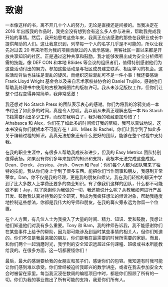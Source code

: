 # 致谢

一本像这样的书，离不开几十个人的努力，无论是直接还是间接的。当我决定在 2016 年出版我的作品时，我完全没有想到会有这么多人参与进来，帮助我完成我开始的事情。然后，我开始思考这些年来，我真正应该感激的那些在我职业成长中提供帮助的人们。这让我意识到，列举每一个人的名字几乎是不可能的，所以让我先对过去 20 年来所有为我的项目贡献过的人表示感谢。黑客社区一直以来都是开放共享知识的社区。正是通过这种共享和鼓励，我才能够发展出成为安全分析师所需的技能。像 DEF CON 和本地 BSides 等会议的组织者们，值得特别感谢他们为这些活动付出的努力。参加这些活动是与社区成员建立联系、相互学习的机会。这些活动背后也往往是混乱的旋风，而组织这些混乱可不是一件小事！我还要感谢 Frank Lloyd Wright 基金会以及来自艺术家权益协会的 Daniel Trujillo，感谢他们帮助我处理书中使用的古根海姆图片的版权许可。我从未涉足版权工作，但你们让整个过程变得异常简单，我非常感激！

我还想对 No Starch Press 的团队表示衷心的感谢。你们为将我的涂鸦变成一本书付出了如此多的时间，真是令人惊叹。我以前从未真正理解出版一本 No Starch 书籍需要付出多少工作，而现在我明白了，我对我的收藏更加珍惜了！Athabasca 和 Alex，你们花了如此多的时间修订我的草稿，我可以真诚地说，这本书没有你们就根本不可能存在！Jill、Miles 和 Rachel，你们让我学到了如此多关于编辑过程的知识。我真无法想象还有什么更好的团队，能够在整个过程中支持我。

在我的职业生涯中，有很多人帮助我成长和进步，但我的 Easy Metrics 团队特别值得表扬。如果没有你们多年来提供的知识和支持，我根本无法完成这些成就。Dean、Derek、Jessica、Josh、Owen 和 Paul：你们每个人都为团队带来了独特的技能，我从你们身上学到了很多东西。能把你们当作同事和朋友，我感到非常荣幸。Dan，你不仅是我的经理，更是我的朋友和师父。我在我们轻松的聊天中学到了比大多数人上学费还要多的商业知识。有了像我们这样的团队，什么都不可能做不到！Jay，除了感谢你为我做的一切，我还能说什么呢？从教我如何进行产品开发、鼓励我认真对待我的安全研究，到成为我疯狂想法的倾诉对象，帮助我适度地控制这些想法，你都是我伟大的导师和朋友，在我的篝火旁永远为你留一个位置。

在个人方面，有几位人士为我投入了大量的时间、精力、知识、爱和鼓励，我想让他们知道他们对我有多么重要。Tony 和 Bam，我的律师告诉我，我不能感谢你们在某些事件上给予的帮助，因为那可能涉及到当时某些事情的相关人，但你们知道的。你们不仅是我最亲密的朋友，你们是我在最需要的时候所需要的家庭。而且，和你们两个一起消磨时光，我学到的安全知识远超过任何课程、班级或书本所能教给我的。在很多方面，这一切都要怪你们！

最后，最大的感谢要给我的女朋友和孩子们，感谢你们的包容。我知道有时我可能让你们感到难以承受。你们曾经被迫听我即兴的数学讲座，或者在我去参加安全大会时被留在家里。每当我沉浸在数周的编程项目中时，都是你们照顾了所有的一切。你们为我的事业做出了所有可能的支持，我爱你们所有人。
